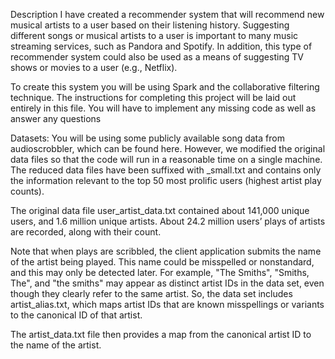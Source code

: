 Description
I have created a recommender system that will recommend new musical artists to a user based on 
their listening history. Suggesting different songs or musical artists to a user is important to many music streaming services, 
such as Pandora and Spotify. In addition, this type of recommender system could also be used as a means of suggesting 
TV shows or movies to a user (e.g., Netflix).

To create this system you will be using Spark and the collaborative filtering technique. 
The instructions for completing this project will be laid out entirely in this file. 
You will have to implement any missing code as well as answer any questions

Datasets:
You will be using some publicly available song data from audioscrobbler, which can be found here. 
However, we modified the original data files so that the code will run in a reasonable time on a single machine. 
The reduced data files have been suffixed with _small.txt and contains only the information relevant to the top 50 
most prolific users (highest artist play counts).

The original data file user_artist_data.txt contained about 141,000 unique users, and 1.6 million unique artists. 
About 24.2 million users’ plays of artists are recorded, along with their count.

Note that when plays are scribbled, the client application submits the name of the artist being played. 
This name could be misspelled or nonstandard, and this may only be detected later. 
For example, "The Smiths", "Smiths, The", and "the smiths" may appear as distinct artist IDs in the data set, 
even though they clearly refer to the same artist. So, the data set includes artist_alias.txt, which maps artist 
IDs that are known misspellings or variants to the canonical ID of that artist.

The artist_data.txt file then provides a map from the canonical artist ID to the name of the artist.